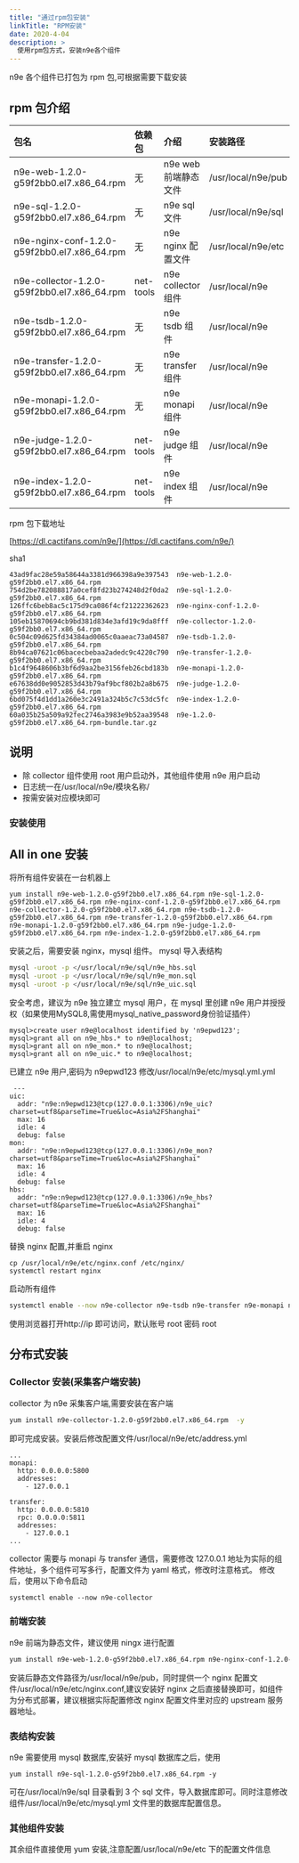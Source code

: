 ```yaml
---
title: "通过rpm包安装"
linkTitle: "RPM安装"
date: 2020-4-04
description: >
  使用rpm包方式，安装n9e各个组件
---
```


n9e 各个组件已打包为 rpm 包,可根据需要下载安装

## rpm 包介绍

| 包名                                         | 依赖包    | 介绍                 | 安装路径           |
| :------------------------------------------- | :-------- | :------------------- | :----------------- |
| n9e-web-1.2.0-g59f2bb0.el7.x86_64.rpm        | 无        | n9e web 前端静态文件 | /usr/local/n9e/pub |
| n9e-sql-1.2.0-g59f2bb0.el7.x86_64.rpm        | 无        | n9e sql 文件         | /usr/local/n9e/sql |
| n9e-nginx-conf-1.2.0-g59f2bb0.el7.x86_64.rpm | 无        | n9e nginx 配置文件   | /usr/local/n9e/etc |
| n9e-collector-1.2.0-g59f2bb0.el7.x86_64.rpm  | net-tools | n9e collector 组件   | /usr/local/n9e     |
| n9e-tsdb-1.2.0-g59f2bb0.el7.x86_64.rpm       | 无        | n9e tsdb 组件        | /usr/local/n9e     |
| n9e-transfer-1.2.0-g59f2bb0.el7.x86_64.rpm   | 无        | n9e transfer 组件    | /usr/local/n9e     |
| n9e-monapi-1.2.0-g59f2bb0.el7.x86_64.rpm     | 无        | n9e monapi 组件      | /usr/local/n9e     |
| n9e-judge-1.2.0-g59f2bb0.el7.x86_64.rpm      | net-tools | n9e judge 组件       | /usr/local/n9e     |
| n9e-index-1.2.0-g59f2bb0.el7.x86_64.rpm      | net-tools | n9e index 组件       | /usr/local/n9e     |

rpm 包下载地址

[https://dl.cactifans.com/n9e/](https://dl.cactifans.com/n9e/)

sha1

```
43ad9fac28e59a58644a3381d966398a9e397543  n9e-web-1.2.0-g59f2bb0.el7.x86_64.rpm
754d2be782088817a0cef8fd23b274248d2f0da2  n9e-sql-1.2.0-g59f2bb0.el7.x86_64.rpm
126ffc6beb8ac5c175d9ca086f4cf21222362623  n9e-nginx-conf-1.2.0-g59f2bb0.el7.x86_64.rpm
105eb15870694cb9bd381d834e3afd19c9da8fff  n9e-collector-1.2.0-g59f2bb0.el7.x86_64.rpm
0c504c09d625fd34384ad0065c0aaeac73a04587  n9e-tsdb-1.2.0-g59f2bb0.el7.x86_64.rpm
8b94ca07621c06bacecbebaa2adedc9c4220c790  n9e-transfer-1.2.0-g59f2bb0.el7.x86_64.rpm
b1c4f9648606b3bf6d9aa2be3156feb26cbd183b  n9e-monapi-1.2.0-g59f2bb0.el7.x86_64.rpm
e67638dd0e9052853d43b79af9bcf802b2a8b675  n9e-judge-1.2.0-g59f2bb0.el7.x86_64.rpm
6bd075f4d1dd1a260e3c2491a324b5c7c53dc5fc  n9e-index-1.2.0-g59f2bb0.el7.x86_64.rpm
60a035b25a509a92fec2746a3983e9b52aa39548  n9e-1.2.0-g59f2bb0.el7.x86_64.rpm-bundle.tar.gz
```

## 说明

- 除 collector 组件使用 root 用户启动外，其他组件使用 n9e 用户启动
- 日志统一在/usr/local/n9e/模块名称/
- 按需安装对应模块即可

### 安装使用

## All in one 安装

将所有组件安装在一台机器上

```
yum install n9e-web-1.2.0-g59f2bb0.el7.x86_64.rpm n9e-sql-1.2.0-g59f2bb0.el7.x86_64.rpm n9e-nginx-conf-1.2.0-g59f2bb0.el7.x86_64.rpm n9e-collector-1.2.0-g59f2bb0.el7.x86_64.rpm n9e-tsdb-1.2.0-g59f2bb0.el7.x86_64.rpm n9e-transfer-1.2.0-g59f2bb0.el7.x86_64.rpm n9e-monapi-1.2.0-g59f2bb0.el7.x86_64.rpm n9e-judge-1.2.0-g59f2bb0.el7.x86_64.rpm n9e-index-1.2.0-g59f2bb0.el7.x86_64.rpm
```

安装之后，需要安装 nginx，mysql 组件。
mysql 导入表结构

```bash
mysql -uroot -p </usr/local/n9e/sql/n9e_hbs.sql
mysql -uroot -p </usr/local/n9e/sql/n9e_mon.sql
mysql -uroot -p </usr/local/n9e/sql/n9e_uic.sql
```

安全考虑，建议为 n9e 独立建立 mysql 用户，在 mysql 里创建 n9e 用户并授授权（如果使用MySQL8,需使用mysql_native_password身份验证插件）

```
mysql>create user n9e@localhost identified by 'n9epwd123';
mysql>grant all on n9e_hbs.* to n9e@localhost;
mysql>grant all on n9e_mon.* to n9e@localhost;
mysql>grant all on n9e_uic.* to n9e@localhost;
```

已建立 n9e 用户,密码为 n9epwd123
修改/usr/local/n9e/etc/mysql.yml.yml

```
 ---
uic:
  addr: "n9e:n9epwd123@tcp(127.0.0.1:3306)/n9e_uic?charset=utf8&parseTime=True&loc=Asia%2FShanghai"
  max: 16
  idle: 4
  debug: false
mon:
  addr: "n9e:n9epwd123@tcp(127.0.0.1:3306)/n9e_mon?charset=utf8&parseTime=True&loc=Asia%2FShanghai"
  max: 16
  idle: 4
  debug: false
hbs:
  addr: "n9e:n9epwd123@tcp(127.0.0.1:3306)/n9e_hbs?charset=utf8&parseTime=True&loc=Asia%2FShanghai"
  max: 16
  idle: 4
  debug: false
```

替换 nginx 配置,并重启 nginx

```
cp /usr/local/n9e/etc/nginx.conf /etc/nginx/
systemctl restart nginx
```

启动所有组件

```bash
systemctl enable --now n9e-collector n9e-tsdb n9e-transfer n9e-monapi n9e-judge n9e-index
```

使用浏览器打开http://ip 即可访问，默认账号 root 密码 root

## 分布式安装

### Collector 安装(采集客户端安装)

collector 为 n9e 采集客户端,需要安装在客户端

```bash
yum install n9e-collector-1.2.0-g59f2bb0.el7.x86_64.rpm  -y
```

即可完成安装。安装后修改配置文件/usr/local/n9e/etc/address.yml

```
...
monapi:
  http: 0.0.0.0:5800
  addresses:
    - 127.0.0.1

transfer:
  http: 0.0.0.0:5810
  rpc: 0.0.0.0:5811
  addresses:
    - 127.0.0.1
...
```

collector 需要与 monapi 与 transfer 通信，需要修改 127.0.0.1 地址为实际的组件地址，多个组件可写多行，配置文件为 yaml 格式，修改时注意格式。
修改后，使用以下命令启动

```
systemctl enable --now n9e-collector
```

### 前端安装

n9e 前端为静态文件，建议使用 ningx 进行配置

```bash
yum install n9e-web-1.2.0-g59f2bb0.el7.x86_64.rpm n9e-nginx-conf-1.2.0-g59f2bb0.el7.x86_64.rpm -y
```

安装后静态文件路径为/usr/local/n9e/pub，同时提供一个 nginx 配置文件/usr/local/n9e/etc/nginx.conf,建议安装好 nginx 之后直接替换即可，如组件为分布式部署，建议根据实际配置修改 nginx 配置文件里对应的 upstream 服务器地址。

### 表结构安装

n9e 需要使用 mysql 数据库,安装好 mysql 数据库之后，使用

```
yum install n9e-sql-1.2.0-g59f2bb0.el7.x86_64.rpm -y
```

可在/usr/local/n9e/sql 目录看到 3 个 sql 文件，导入数据库即可。同时注意修改组件/usr/local/n9e/etc/mysql.yml 文件里的数据库配置信息。

### 其他组件安装

其余组件直接使用 yum 安装,注意配置/usr/local/n9e/etc 下的配置文件信息
